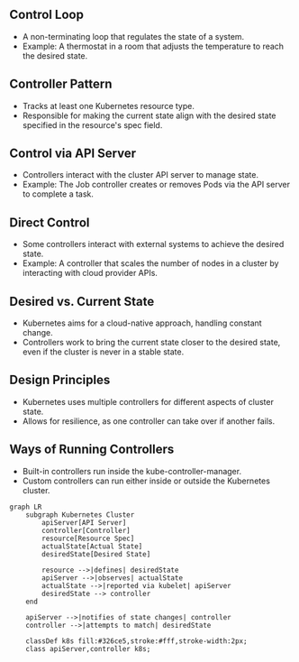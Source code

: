 ## Control Loop
- A non-terminating loop that regulates the state of a system.
- Example: A thermostat in a room that adjusts the temperature to reach the desired state.


## Controller Pattern
- Tracks at least one Kubernetes resource type.
- Responsible for making the current state align with the desired state specified in the resource's spec field.


## Control via API Server
- Controllers interact with the cluster API server to manage state.
- Example: The Job controller creates or removes Pods via the API server to complete a task.


## Direct Control
- Some controllers interact with external systems to achieve the desired state.
- Example: A controller that scales the number of nodes in a cluster by interacting with cloud provider APIs.


## Desired vs. Current State
- Kubernetes aims for a cloud-native approach, handling constant change.
- Controllers work to bring the current state closer to the desired state, even if the cluster is never in a stable state.


## Design Principles
- Kubernetes uses multiple controllers for different aspects of cluster state.
- Allows for resilience, as one controller can take over if another fails.


## Ways of Running Controllers
- Built-in controllers run inside the kube-controller-manager.
- Custom controllers can run either inside or outside the Kubernetes cluster.

``` mermaid
graph LR
    subgraph Kubernetes Cluster
        apiServer[API Server]
        controller[Controller]
        resource[Resource Spec]
        actualState[Actual State]
        desiredState[Desired State]

        resource -->|defines| desiredState
        apiServer -->|observes| actualState
        actualState -->|reported via kubelet| apiServer
        desiredState --> controller
    end

    apiServer -->|notifies of state changes| controller
    controller -->|attempts to match| desiredState

    classDef k8s fill:#326ce5,stroke:#fff,stroke-width:2px;
    class apiServer,controller k8s;

```